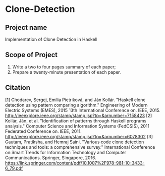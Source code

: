 # Clone-Detection
## Project name
Implementation of Clone Detection in Haskell

## Scope of Project
1)	Write a two to four pages summary of each paper;
2)	Prepare a twenty-minute presentation of each paper.

## Citation
[1]	Chodarev, Sergej, Emília Pietriková, and Ján Kollár. "Haskell clone detection using pattern comparing algorithm." Engineering of Modern Electric Systems (EMES), 2015 13th International Conference on. IEEE, 2015.
http://ieeexplore.ieee.org/stamp/stamp.jsp?tp=&arnumber=7158423
[2]	Kollár, Ján, et al. "Identification of patterns through Haskell programs analysis." Computer Science and Information Systems (FedCSIS), 2011 Federated Conference on. IEEE, 2011.
http://ieeexplore.ieee.org/stamp/stamp.jsp?tp=&arnumber=6078302
[3]	Gautam, Pratiksha, and Hemraj Saini. "Various code clone detection techniques and tools: a comprehensive survey." International Conference on Smart Trends for Information Technology and Computer Communications. Springer, Singapore, 2016.
https://link.springer.com/content/pdf/10.1007%2F978-981-10-3433-6_79.pdf
